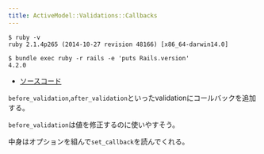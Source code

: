 ```yaml
---
title: ActiveModel::Validations::Callbacks
---
```


```
$ ruby -v
ruby 2.1.4p265 (2014-10-27 revision 48166) [x86_64-darwin14.0]
```

```
$ bundle exec ruby -r rails -e 'puts Rails.version'
4.2.0
```

* [ソースコード](https://github.com/rails/rails/blob/v4.2.0/activemodel/lib/active_model/validations/callbacks.rb)

`before_validation`,`after_validation`といったvalidationにコールバックを追加する。

`before_validation`は値を修正するのに使いやすそう。

中身はオプションを組んで`set_callback`を読んでくれる。
